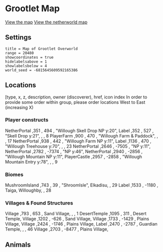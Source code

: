 # Grootlet Map #

[View the map][grootletmap]
[View the netherworld map][grootletnethermap]

## Settings ##

```
title = Map of Grootlet Overworld
range = 20480
showcoordinates = true
hidelabelsabove = 1
showlabelsbelow = 4
world_seed = -6815645609592165386
```

## Locations ##
[type, x, z, description, owner (discoverer), href, icon index
In order to provide some order within group, please order locations West to East (increasing X)

### Player constructs ###
NetherPortal    ,351   , 494   , "Willough Skell Drop NP y:20", 
Label           ,352   , 527   , "Skell Drop y:21", , , 8
PlayerFarm      ,900   , 470   , "Willough Farm & Paddock", , , 17
NetherPortal    ,938   , 442   , "Willough Farm NP y:11",
Label           ,1136  , 470   , "Willough Treehouse y:70", , , 23
NetherPortal    ,2646  , -7505 , "NP y:11",
NetherPortal    ,2782  , -7374 , "NP y:46",
NetherPortal    ,2940  , -2856 , "Willough Mountain NP y:11", 
PlayerCastle    ,2957  , -2858 , "Willough Mountain Entry y:78", , , 9



### Biomes ###
MushroomIsland  ,743   , 39    , "ShroomIsle", Elkadisu, , 29
Label           ,1533  , -1180 , Taiga, Willoughby, , 28


### Villages & Found Structures ###
Village         ,793   , 653   , Sand Village, , , 1
DesertTemple    ,1095  , 311   , Desert Temple, 
Village         ,1202  , -626  , Sand Village, 
Village         ,1733  , -1429 , Plains Village, 
Village         ,2424  , -1746 , Plains Village, 
Label           ,2470  , -2787 , Guardian Temple, , , 46
Village         ,2703  , -8477 , Plains Village, 


## Animals ###



[grootletmap]: <http://mlippert.github.io/MCWorldMaps/minecraft-map/index.html?src=https%3A%2F%2Fraw.githubusercontent.com%2Fmlippert%2FMCWorldMaps%2Fgh-pages%2Fworlds%2Fgrootlet%2Foverworld-locations.md&oceansrc=..%2Fworlds%2Fgrootlet%2Focean_mask.png> "Grootlet Minecraft Explorer's Map"
[grootletnethermap]: <http://mlippert.github.io/MCWorldMaps/minecraft-map/index.html?src=https%3A%2F%2Fraw.githubusercontent.com%2Fmlippert%2FMCWorldMaps%2Fgh-pages%2Fworlds%2Fgrootlet%2Fnetherworld-locations.md> "Groot Netherworld Minecraft Explorer's Map"
